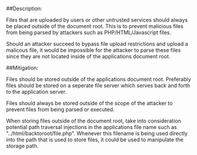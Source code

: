 ##Description:

Files that are uploaded by users or other untrusted services should always be placed outside
of the document root. This is to prevent malicious files from being parsed by attackers such as PHP/HTML/Javascript files.

Should an attacker succeed to bypass file upload restrictions and upload a malicous file, it would
be impossible for the attacker to parse these files since they are not located inside of the
applications document root.

##Mitigation:

Files should be stored outside of the applications document root. Preferably files should be stored
on a seperate file server which serves back and forth to the application server. 

Files should always be stored outside of the scope of the attacker to prevent files from
being parsed or executed.

When storing files outside of the document root, take into consideration potential path traversal injections
in the applications file name such as "../html/backtoroot/file.php". Whenever this filename is being used directly
into the path that is used to store files, it could be used to manipulate the storage path.
